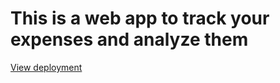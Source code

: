 # This is a web app to track your expenses and analyze them
[View deployment](https://smart-expanse.onrender.com/)